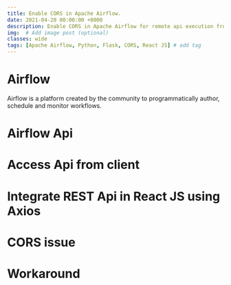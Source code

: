 ```yaml
---
title: Enable CORS in Apache Airflow.
date: 2021-04-20 00:00:00 +0000
description: Enable CORS in Apache Airflow for remote api execution from java script based UI frameworks.
img:  # Add image post (optional)
classes: wide
tags: [Apache Airflow, Python, Flask, CORS, React JS] # add tag
---
```

# Airflow
Airflow is a platform created by the community to programmatically author, schedule and monitor workflows.  

# Airflow Api

# Access Api from client

# Integrate REST Api in React JS using Axios

# CORS issue

# Workaround
